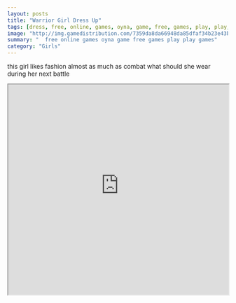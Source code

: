 ```yaml
---
layout: posts
title: "Warrior Girl Dress Up"
tags: [dress, free, online, games, oyna, game, free, games, play, play, games]
image: "http://img.gamedistribution.com/7359da8da66948da85dfaf34b23e43b1.jpg"
summary: "  free online games oyna game free games play play games"
category: "Girls"
---
```


this girl likes fashion almost as much as combat what should she wear during her next battle

<iframe width="100%" height="480px;" src="http://flash.gamedistribution.com?game=7359da8da66948da85dfaf34b23e43b1"></iframe>